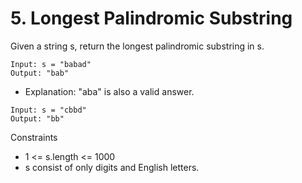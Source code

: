 # 5. Longest Palindromic Substring

Given a string s, return the longest palindromic substring in s.

```text
Input: s = "babad"
Output: "bab"
```

* Explanation: "aba" is also a valid answer.

```text
Input: s = "cbbd"
Output: "bb"
```

Constraints

* 1 <= s.length <= 1000
* s consist of only digits and English letters.

